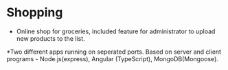 # Shopping

* Online shop for groceries, included feature for administrator to upload new products to the list.

*Two different apps running on seperated ports. Based on server and client programs - Node.js(express), Angular (TypeScript), MongoDB(Mongoose).
